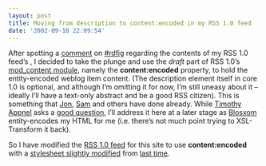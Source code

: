 ```yaml
---
layout: post
title: Moving from description to content:encoded in my RSS 1.0 feed
date: '2002-09-18 22:09:54'
---
```



After spotting a [comment](http://rdfig.xmlhack.com/2002/09/18/2002-09-18.html#1032346014.649371 "blogged comment on ") on [#rdfig](irc://irc.openprojects.net/rdfig) regarding the contents of my RSS 1.0 feed’s <description>, I decided to take the plunge and use the *draft* part of RSS 1.0’s [mod_content module](http://web.resource.org/rss/1.0/modules/content/ "RSS 1.0 mod_content module"), namely the **content:encoded** property, to hold the entity-encoded weblog item content. (The description element itself in core 1.0 is optional, and although I’m omitting it for now, I’m still uneasy about it – ideally I’ll have a text-only abstract and be a good RSS citizen). This is something that [Jon](http://weblog.infoworld.com/udell/2002/09/09.html#a405 "Jon Udell"), [Sam](http://www.intertwingly.net/blog/2002/Sep/17#x828 "Sam Ruby") and others have done already. While [Timothy Appnel](http://tima.mplode.com/ "Timothy Appnel") asks a [good question](http://www.intertwingly.net/blog/828.html "Tim's question on Sam's site"), I’ll address it here at a later stage as [Blosxom](http://www.raelity.org/apps/blosxom) entity-encodes my HTML for me (i.e. there’s not much point trying to XSL-Transform it back).

So I have modified the [RSS 1.0 feed](../../../%7Edj/qmacro.rss10) for this site to use **content:encoded** with a [stylesheet slightly modified](/~dj/rss091-to-10.xsl) from [last time](../../2002/Sep/12#tech/rss/rss10).



